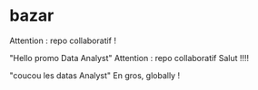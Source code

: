 # bazar

Attention : repo collaboratif ! 

"Hello promo Data Analyst" 
Attention : repo collaboratif
Salut !!!!

"coucou les datas Analyst" 
En gros, globally !
